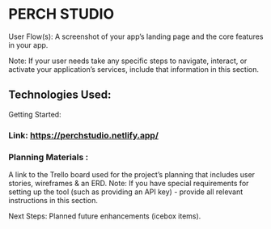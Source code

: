 # PERCH STUDIO

User Flow(s): A screenshot of your app’s landing page and the core features in your app.

Note: If your user needs take any specific steps to navigate, interact, or activate your application’s services, include that information in this section.

## Technologies Used: 


Getting Started: 

### Link: https://perchstudio.netlify.app/

### Planning Materials : 

A link to the Trello board used for the project’s planning that includes user stories, wireframes & an ERD.
Note: If you have special requirements for setting up the tool (such as providing an API key) - provide all relevant instructions in this section.

Next Steps: Planned future enhancements (icebox items).
